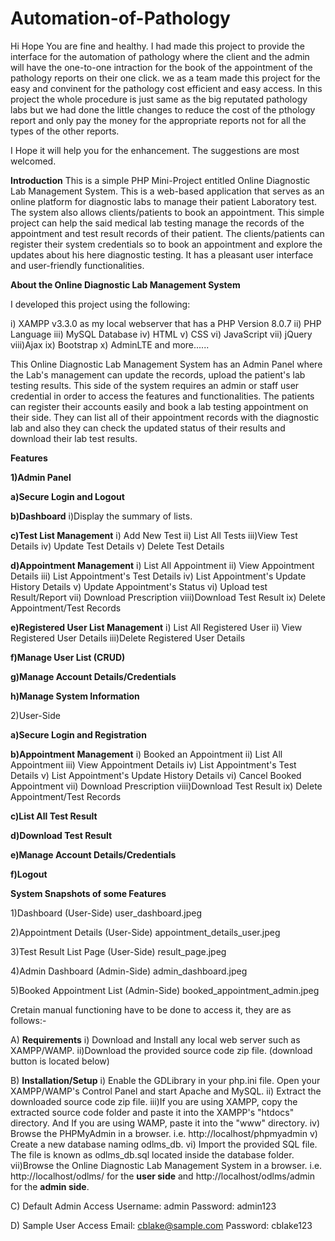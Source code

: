 # Automation-of-Pathology


Hi Hope You are fine and healthy.
I had made this project to provide the interface for the automation of pathology where the client and the admin will have 
the one-to-one intraction for the book of the appointment of the pathology reports on their one click.
we as a team made this project for the easy and convinent for the pathology cost efficient and easy access.
In this project the whole procedure is just same as the big reputated pathology labs but we had done the little changes
to reduce the cost of the pthology report and only pay the money for the appropriate reports not for all the types of the 
other reports.

I Hope it will help you for the enhancement.
The suggestions are most welcomed.


**Introduction**
This is a simple PHP Mini-Project entitled Online Diagnostic Lab Management System. 
This is a web-based application that serves as an online platform for diagnostic labs to manage their patient Laboratory test. 
The system also allows clients/patients to book an appointment. 
This simple project can help the said medical lab testing manage the records of the appointment and test result records of their patient. 
The clients/patients can register their system credentials so to book an appointment and explore the updates about his here diagnostic testing. 
It has a pleasant user interface and user-friendly functionalities.


**About the Online Diagnostic Lab Management System**

I developed this project using the following:

i)   XAMPP v3.3.0 as my local webserver that has a PHP Version 8.0.7
ii)  PHP Language
iii) MySQL Database
iv)  HTML
v)   CSS
vi)  JavaScript
vii) jQuery
viii)Ajax
ix)  Bootstrap
x)   AdminLTE
and more......


This Online Diagnostic Lab Management System has an Admin Panel where the Lab's management can update the records, upload the patient's lab testing results.
This side of the system requires an admin or staff user credential in order to access the features and functionalities. 
The patients can register their accounts easily and book a lab testing appointment on their side. 
They can list all of their appointment records with the diagnostic lab and also they can check the updated status of their results and 
download their lab test results.


**Features**

**1)Admin Panel**

**a)Secure Login and Logout**

**b)Dashboard**
i)Display the summary of lists.

**c)Test List Management**
i)  Add New Test
ii) List All Tests
iii)View Test Details
iv) Update Test Details
v)  Delete Test Details

**d)Appointment Management**
i)   List All Appointment
ii)  View Appointment Details
iii) List Appointment's Test Details
iv)  List Appointment's Update History Details
v)   Update Appointment's Status
vi)  Upload test Result/Report
vii) Download Prescription
viii)Download Test Result
ix)  Delete Appointment/Test Records

**e)Registered User List Management**
i)  List All Registered User
ii) View Registered User Details
iii)Delete Registered User Details

**f)Manage User List (CRUD)**

**g)Manage Account Details/Credentials**

**h)Manage System Information**


2)User-Side

**a)Secure Login and Registration**

**b)Appointment Management**
i)   Booked an Appointment
ii)  List All Appointment
iii) View Appointment Details
iv)  List Appointment's Test Details
v)   List Appointment's Update History Details
vi)  Cancel Booked Appointment
vii) Download Prescription
viii)Download Test Result
ix)  Delete Appointment/Test Records

**c)List All Test Result**

**d)Download Test Result**

**e)Manage Account Details/Credentials**

**f)Logout**


**System Snapshots of some Features**

1)Dashboard (User-Side)
user_dashboard.jpeg

2)Appointment Details (User-Side)
appointment_details_user.jpeg

3)Test Result List Page (User-Side)
result_page.jpeg

4)Admin Dashboard (Admin-Side)
admin_dashboard.jpeg

5)Booked Appointment List (Admin-Side)
booked_appointment_admin.jpeg

Cretain manual functioning have to be done to access it, they are as follows:-

A) **Requirements**
i) Download and Install any local web server such as XAMPP/WAMP.
ii)Download the provided source code zip file. (download button is located below)


B)  **Installation/Setup**
i)  Enable the GDLibrary in your php.ini file.
    Open your XAMPP/WAMP's Control Panel and start Apache and MySQL.
ii) Extract the downloaded source code zip file.
iii)If you are using XAMPP, copy the extracted source code folder and paste it into the XAMPP's "htdocs" directory. 
    And If you are using WAMP, paste it into the "www" directory.
iv) Browse the PHPMyAdmin in a browser. i.e. http://localhost/phpmyadmin
v)  Create a new database naming odlms_db.
vi) Import the provided SQL file. The file is known as odlms_db.sql located inside the database folder.
vii)Browse the Online Diagnostic Lab Management System in a browser. 
    i.e. http://localhost/odlms/ for the **user side** and http://localhost/odlms/admin for the **admin side**.
    
    
C)  Default Admin Access
    Username: admin
    Password: admin123


D)  Sample User Access
    Email: cblake@sample.com
    Password: cblake123
